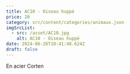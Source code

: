```yaml
---
title: AC10 - Oiseau huppé
price: 20
category: src/content/categories/animaux.json
imgSrcList:
  - src: /asset/AC10.jpg
    alt: AC10 - Oiseau huppé
date: 2024-06-26T20:41:48.624Z
draft: false
---
```


En acier Corten
